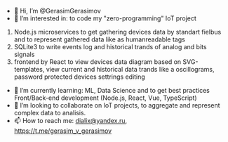 - 👋 Hi, I’m @GerasimGerasimov
- 👀 I’m interested in: 
to code my "zero-programming" IoT project
1) Node.js microservices to get gathering devices data by  standart fielbus and to represent gathered data like as humanreadable tags  
2) SQLite3 to write events log and historical trands of analog and bits signals 
3) frontend by React to view devices data diagram based on SVG-templates, view current and historical data trands like a oscillograms, password protected devices settrings editing 
- 🌱 I’m currently learning: ML, Data Science and to get best practices Front/Back-end development (Node.js, React, Vue, TypeScript)
- 💞️ I’m looking to collaborate on IoT projects, to aggregate and represent complex data to analisis.
- 📫 How to reach me: dialix@yandex.ru, https://t.me/gerasim_v_gerasimov

<!---
GerasimGerasimov/GerasimGerasimov is a ✨ special ✨ repository because its `README.md` (this file) appears on your GitHub profile.
You can click the Preview link to take a look at your changes.
--->
